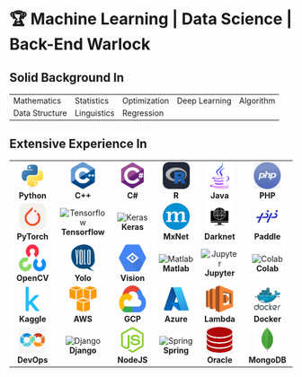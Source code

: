 <!-- Header -->
# 🏆 Machine Learning | Data Science | Back-End Warlock

## Solid Background In
<table>
  <tr>
    <td>Mathematics</td>
    <td>Statistics</td>
    <td>Optimization</td>
    <td>Deep Learning</td>
    <td>Algorithm</td>
  </tr>
  <tr>    
    <td>Data Structure</td>
    <td>Linguistics</td>
    <td>Regression</td>
    <td></td>
    <td></td>
  </tr>
</table>

## Extensive Experience In

<table>
  <tr>
    <td align="center" width="96">
        <img src="https://raw.githubusercontent.com/devicons/devicon/master/icons/python/python-original.svg" width="48" height="48" alt="Python" />
        <br><b>Python</br>
    </td>
    <td align="center" width="96">
        <img src="https://raw.githubusercontent.com/devicons/devicon/master/icons/cplusplus/cplusplus-original.svg" width="48" height="48" alt="Cpp" />
        <br><b>C++</br>
    </td>
    <td align="center" width="96">
        <img src="https://raw.githubusercontent.com/devicons/devicon/master/icons/csharp/csharp-original.svg" width="48" height="48" alt="CSharp" />
      <br><b>C#</br>
    </td>
    <td align="center" width="96">
        <img src="R-Dark.svg" width="48" height="48" alt="R" />
        <br><b>R</br>
    </td>
    <td align="center" width="96">
        <img src="icons8-java.svg" width="48" height="48" alt="Java" />
        <br><b>Java</br>
    </td>
    <td align="center" width="96">
        <img src="php.jpg" width="48" height="48" alt="PHP" />
        <br><b>PHP</br>
    </td>
  </tr>
  <tr>
    <td align="center" width="96">
        <img src="PyTorch-Light.svg" width="48" height="48" alt="PyTorch" />
      <br><b>PyTorch</br>
    </td>
    <td align="center" width="96">
        <img src="https://www.vectorlogo.zone/logos/tensorflow/tensorflow-icon.svg" width="48" height="48" alt="Tensorflow" />
      <br><b>Tensorflow</br>
    </td>
    <td align="center" width="96">
        <img src="https://upload.wikimedia.org/wikipedia/commons/a/ae/Keras_logo.svg" width="48" height="48" alt="Keras" />
      <br><b>Keras</br>
    </td>
    <td align="center" width="96">
        <img src="mxnet.png" width="48" height="48" alt="Keras" />
      <br><b>MxNet</br>
    </td>
    <td align="center" width="96">
        <img src="darknet.jpg" width="48" height="48" alt="Darknet" />
      <br><b>Darknet</br>
    </td>
    <td align="center" width="96">
        <img src="paddle.png" width="48" height="48" alt="Paddle" />
      <br><b>Paddle</br>
    </td>
  </tr>
  <tr>
    <td align="center" width="96">
        <img src="opencv.png" width="48" height="48" alt="OpenCV" />
      <br><b>OpenCV</br>
    </td>
    <td align="center" width="96">
        <img src="yolo2.jpg" width="48" height="48" alt="Yolo" />
      <br><b>Yolo</br>
    </td>
    <td align="center" width="96">
        <img src="vision.png" width="48" height="48" alt="Vision" />
      <br><b>Vision</br>
    </td>
    <td align="center" width="96">
        <img src="https://upload.wikimedia.org/wikipedia/commons/2/21/Matlab_Logo.png" width="48" height="48" alt="Matlab" />
      <br><b>Matlab</br>
    </td>
    <td align="center" width="96">
        <img src="https://upload.wikimedia.org/wikipedia/commons/3/38/Jupyter_logo.svg" width="48" height="48" alt="Jupyter" />
      <br><b>Jupyter</br>
    </td>
    <td align="center" width="96">
        <img src="https://upload.wikimedia.org/wikipedia/commons/d/d0/Google_Colaboratory_SVG_Logo.svg" width="48" height="48" alt="Colab" />
      <br><b>Colab</br>
    </td>
  </tr>        
  <tr>
    <td align="center" width="96">
        <img src="kaggle.png" width="48" height="48" alt="Kaggle" />
      <br><b>Kaggle</br>
    </td>
    <td align="center" width="96">
        <img src="amazon.png" width="48" height="48" alt="AWS" />
      <br><b>AWS</br>
    </td>
    <td align="center" width="96">
        <img src="gcp.png" width="48" height="48" alt="GCP" />
      <br><b>GCP</br>
    </td>
    <td align="center" width="96">
        <img src="azure.jpg" width="48" height="48" alt="Azure" />
      <br><b>Azure</br>
    </td>
    <td align="center" width="96">
        <img src="lambda.png" width="48" height="48" alt="Lambda" />
      <br><b>Lambda</br>
    </td>
    <td align="center" width="96">
        <img src="https://raw.githubusercontent.com/devicons/devicon/master/icons/docker/docker-original-wordmark.svg" width="48" height="48" alt="Docker" />
      <br><b>Docker</br>
    </td>
  </tr>
  <tr>
    <td align="center" width="96">
        <img src="devops.png" width="48" height="48" alt="DevOps" />
      <br><b>DevOps</br>
    </td>
    <td align="center" width="96">
        <img src="https://cdn.worldvectorlogo.com/logos/django.svg" width="48" height="48" alt="Django" />
      <br><b>Django</br>
    </td>
    <td align="center" width="96">
        <img src="https://raw.githubusercontent.com/devicons/devicon/master/icons/nodejs/nodejs-original.svg" width="48" height="48" alt="NodeJS" />
      <br><b>NodeJS</br>
    </td>
    <td align="center" width="96">
        <img src="https://www.vectorlogo.zone/logos/springio/springio-icon.svg" width="48" height="48" alt="Spring" />
      <br><b>Spring</br>
    </td>
    <td align="center" width="96">
        <img src="oracle.png" width="48" height="48" alt="Oracle" />
      <br><b>Oracle</br>
    </td>
    <td align="center" width="96">
        <img src="https://raw.githubusercontent.com/devicons/devicon/master/icons/mongodb/mongodb-original.svg" width="48" height="48" alt="MongoDB" />
      <br><b>MongoDB</br>
    </td>    
  </tr>
</table>
